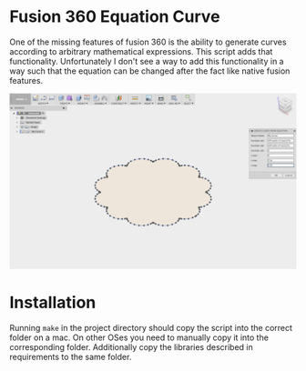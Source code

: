 # Fusion 360 Equation Curve

One of the missing features of fusion 360 is the ability to generate curves according to arbitrary mathematical expressions. This script adds that functionality. Unfortunately I don't see a way to add this functionality in a way such that the equation can be changed after the fact like native fusion features.

![Script Screenshot](/images/screenshot.png)


# Installation

Running `make` in the project directory should copy the script into the correct folder on a mac. On other OSes you need to manually copy it into the corresponding folder. Additionally copy the libraries described in requirements to the same folder. 




